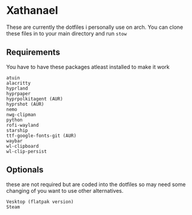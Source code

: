 # Xathanael

These are currently the dotfiles i personally use on arch.
You can clone these files in to your main directory and run `stow`

## Requirements

You have to have these packages atleast installed to make it work

```
atuin
alacritty
hyprland
hyprpaper
hyprpolkitagent (AUR)
hyprshot (AUR)
nemo
nwg-clipman
python
rofi-wayland
starship
ttf-google-fonts-git (AUR)
waybar
wl-clipboard
wl-clip-persist
```

## Optionals

these are not required but are coded into the dotfiles so may need some changing of you want to use other alternatives.

```
Vesktop (flatpak version)
Steam
```
